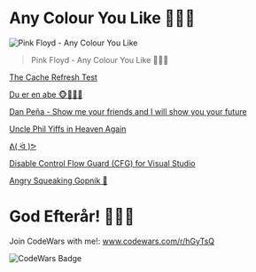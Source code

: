 # Any Colour You Like 🌟🔺🌈

![Pink Floyd - Any Colour You Like](https://img.youtube.com/vi/_83urK9rO4U/maxresdefault.jpg)
> Pink Floyd - Any Colour You Like 🌟🔺🌈


[The Cache Refresh Test](https://www.refreshyourcache.com/en/cache-test/)



[Du er en abe 🐵🐒🦍🦧](https://youtu.be/RC582_ksQqk?t=555)

[Dan Peña - Show me your friends and I will show you your future](https://youtu.be/20Swjj1xpEI?t=101)

[Uncle Phil Yiffs in Heaven Again](https://youtu.be/Drqj67ImtxI?t=227)

[ᕕ( ᐛ )ᕗ](https://youtu.be/SAxpAs1Iaec)

[Disable Control Flow Guard (CFG) for Visual Studio](https://docs.wholetomato.com/default.asp?W790)

[Angry Squeaking Gopnik 🐸](https://www.youtube.com/watch?v=rHT9hfHcc6g)


<!-- # Glædelig Jul 🎅🎄🎁 -->
<!-- # God Påske 🐤🐣🐥 -->
<!-- # God Sommer 🌻😎🌞 -->
# God Efterår! 🎃🍁🍂

Join CodeWars with me!: www.codewars.com/r/hGyTsQ
<p>
  <img alt="CodeWars Badge" src="https://www.codewars.com/users/Danielkaas94/badges/large">
</p>
